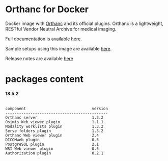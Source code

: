 # Orthanc for Docker
Docker image with [Orthanc](http://www.orthanc-server.com/) and its official plugins. Orthanc is a lightweight, RESTful Vendor Neutral Archive for medical imaging.

Full documentation is available [here](https://osimis.atlassian.net/wiki/spaces/OKB/pages/26738689/How+to+use+osimis+orthanc+Docker+images).

Sample setups using this image are available [here](https://bitbucket.org/osimis/orthanc-setup-samples/).

Release notes are available [here](https://bitbucket.org/osimis/orthanc-builder/src/master/release-notes-docker-images.txt)


# packages content

#### 18.5.2
```

component                             version
---------------------------------------------
Orthanc server                        1.3.2
Osimis Web viewer plugin              1.1.1
Modality worklists plugin             1.3.2
Serve folders plugin                  1.3.2
Orthanc Web viewer plugin             2.4
DICOMweb plugin                       0.5
PostgreSQL plugin                     2.1
WSI Web viewer plugin                 0.5
Authorization plugin                  0.2.1
```
